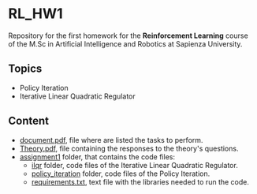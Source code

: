 # RL_HW1

Repository for the first homework for the  **Reinforcement Learning** course of the M.Sc in Artificial Intelligence and Robotics at Sapienza University.

## Topics
- Policy Iteration
- Iterative Linear Quadratic Regulator

## Content
- [document.pdf](https://github.com/MaviVestini/RL_HW1/blob/main/document.pdf), file where are listed the tasks to perform.
- [Theory.pdf](https://github.com/MaviVestini/RL_HW1/blob/main/Theory.pdf), file containing the responses to the theory's questions.
- [assignment1](https://github.com/MaviVestini/RL_HW1/tree/main/assignment1) folder, that contains the code files:
  - [ilqr](https://github.com/MaviVestini/RL_HW1/tree/main/assignment1/ilqr) folder, code files of the Iterative Linear Quadratic Regulator.
  - [policy_iteration](https://github.com/MaviVestini/RL_HW1/tree/main/assignment1/policy_iteration) folder, code files of the Policy Iteration.
  - [requirements.txt](https://github.com/MaviVestini/RL_HW1/blob/main/assignment1/requirements.txt), text file with the libraries needed to run the code.
